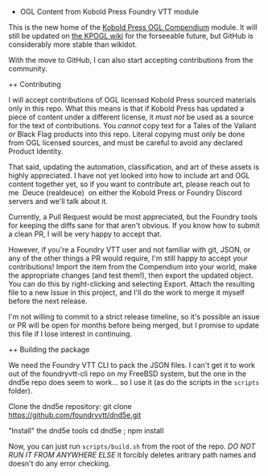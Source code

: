 + OGL Content from Kobold Press Foundry VTT module

This is the new home of the [Kobold Press OGL Compendium](https://foundryvtt.com/packages/koboldpressogl) module. It will still be updated on [the KPOGL wiki](http://kpogl.wikidot.com/) for the forseeable future, but GitHub is considerably more stable than wikidot.

With the move to GitHub, I can also start accepting contributions from the community.

++ Contributing

I will accept contributions of OGL licensed Kobold Press sourced materials only in this repo. What this means is that if Kobold Press has updated a piece of content under a different license, it *must not* be used as a source for the text of contributions. You *cannot* copy text for a Tales of the Valiant *or* Black Flag products into this repo. Literal copying must only be done from OGL licensed sources, and must be careful to avoid any declared Product Identity.

That said, updating the automation, classification, and art of these assets is highly appreciated. I have not yet looked into how to include art and OGL content together yet, so if you want to contribute art, please reach out to me ­ Deuce (realdeuce) ­ on either the Kobold Press or Foundry Discord servers and we'll talk about it.

Currently, a Pull Request would be most appreciated, but the Foundry tools for keeping the diffs sane for that aren't obvious. If you know how to submit a clean PR, I will be very happy to accept that.

However, if you're a Foundry VTT user and not familiar with git, JSON, or any of the other things a PR would require, I'm still happy to accept your contributions! Import the item from the Compendium into your world, make the appropriate changes (and test them!), then export the updated object. You can do this by right-clicking and selecting Export. Attach the resulting file to a new Issue in this project, and I'll do the work to merge it myself before the next release.

I'm not willing to commit to a strict release timeline, so it's possible an issue or PR will be open for months before being merged, but I promise to update this file if I lose interest in continuing.

++ Building the package

We need the Foundry VTT CLI to pack the JSON files. I can't get it to work out of the foundryvtt-cli repo on my FreeBSD system, but the one in the dnd5e repo does seem to work... so I use it (as do the scripts in the `scripts` folder).

Clone the dnd5e repository:
git clone https://github.com/foundryvtt/dnd5e.git

"Install" the dnd5e tools
cd dnd5e ; npm install

Now, you can just run `scripts/build.sh` from the root of the repo. *DO NOT RUN IT FROM ANYWHERE ELSE* it forcibly deletes aritrary path names and doesn't do any error checking.
